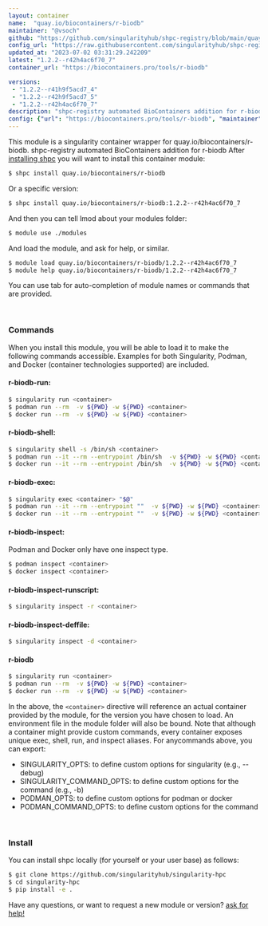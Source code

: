 ```yaml
---
layout: container
name:  "quay.io/biocontainers/r-biodb"
maintainer: "@vsoch"
github: "https://github.com/singularityhub/shpc-registry/blob/main/quay.io/biocontainers/r-biodb/container.yaml"
config_url: "https://raw.githubusercontent.com/singularityhub/shpc-registry/main/quay.io/biocontainers/r-biodb/container.yaml"
updated_at: "2023-07-02 03:31:29.242209"
latest: "1.2.2--r42h4ac6f70_7"
container_url: "https://biocontainers.pro/tools/r-biodb"

versions:
 - "1.2.2--r41h9f5acd7_4"
 - "1.2.2--r42h9f5acd7_5"
 - "1.2.2--r42h4ac6f70_7"
description: "shpc-registry automated BioContainers addition for r-biodb"
config: {"url": "https://biocontainers.pro/tools/r-biodb", "maintainer": "@vsoch", "description": "shpc-registry automated BioContainers addition for r-biodb", "latest": {"1.2.2--r42h4ac6f70_7": "sha256:cf016ebb32b9a6d52160eaaa468e712849b195fbc13498c164aa66fe0864f4a0"}, "tags": {"1.2.2--r41h9f5acd7_4": "sha256:9394e9103a7e7c0ae08468d52bc782c888493609a115eacb827bd29a6f6337f7", "1.2.2--r42h9f5acd7_5": "sha256:a32b53a855ca20e028ffae798cc3b2d1823221779c94a8674156deb89a673f87", "1.2.2--r42h4ac6f70_7": "sha256:cf016ebb32b9a6d52160eaaa468e712849b195fbc13498c164aa66fe0864f4a0"}, "docker": "quay.io/biocontainers/r-biodb"}
---
```


This module is a singularity container wrapper for quay.io/biocontainers/r-biodb.
shpc-registry automated BioContainers addition for r-biodb
After [installing shpc](#install) you will want to install this container module:


```bash
$ shpc install quay.io/biocontainers/r-biodb
```

Or a specific version:

```bash
$ shpc install quay.io/biocontainers/r-biodb:1.2.2--r42h4ac6f70_7
```

And then you can tell lmod about your modules folder:

```bash
$ module use ./modules
```

And load the module, and ask for help, or similar.

```bash
$ module load quay.io/biocontainers/r-biodb/1.2.2--r42h4ac6f70_7
$ module help quay.io/biocontainers/r-biodb/1.2.2--r42h4ac6f70_7
```

You can use tab for auto-completion of module names or commands that are provided.

<br>

### Commands

When you install this module, you will be able to load it to make the following commands accessible.
Examples for both Singularity, Podman, and Docker (container technologies supported) are included.

#### r-biodb-run:

```bash
$ singularity run <container>
$ podman run --rm  -v ${PWD} -w ${PWD} <container>
$ docker run --rm  -v ${PWD} -w ${PWD} <container>
```

#### r-biodb-shell:

```bash
$ singularity shell -s /bin/sh <container>
$ podman run --it --rm --entrypoint /bin/sh  -v ${PWD} -w ${PWD} <container>
$ docker run --it --rm --entrypoint /bin/sh  -v ${PWD} -w ${PWD} <container>
```

#### r-biodb-exec:

```bash
$ singularity exec <container> "$@"
$ podman run --it --rm --entrypoint ""  -v ${PWD} -w ${PWD} <container> "$@"
$ docker run --it --rm --entrypoint ""  -v ${PWD} -w ${PWD} <container> "$@"
```

#### r-biodb-inspect:

Podman and Docker only have one inspect type.

```bash
$ podman inspect <container>
$ docker inspect <container>
```

#### r-biodb-inspect-runscript:

```bash
$ singularity inspect -r <container>
```

#### r-biodb-inspect-deffile:

```bash
$ singularity inspect -d <container>
```



#### r-biodb

```bash
$ singularity run <container>
$ podman run --rm  -v ${PWD} -w ${PWD} <container>
$ docker run --rm  -v ${PWD} -w ${PWD} <container>
```


In the above, the `<container>` directive will reference an actual container provided
by the module, for the version you have chosen to load. An environment file in the
module folder will also be bound. Note that although a container
might provide custom commands, every container exposes unique exec, shell, run, and
inspect aliases. For anycommands above, you can export:

 - SINGULARITY_OPTS: to define custom options for singularity (e.g., --debug)
 - SINGULARITY_COMMAND_OPTS: to define custom options for the command (e.g., -b)
 - PODMAN_OPTS: to define custom options for podman or docker
 - PODMAN_COMMAND_OPTS: to define custom options for the command

<br>

### Install

You can install shpc locally (for yourself or your user base) as follows:

```bash
$ git clone https://github.com/singularityhub/singularity-hpc
$ cd singularity-hpc
$ pip install -e .
```

Have any questions, or want to request a new module or version? [ask for help!](https://github.com/singularityhub/singularity-hpc/issues)